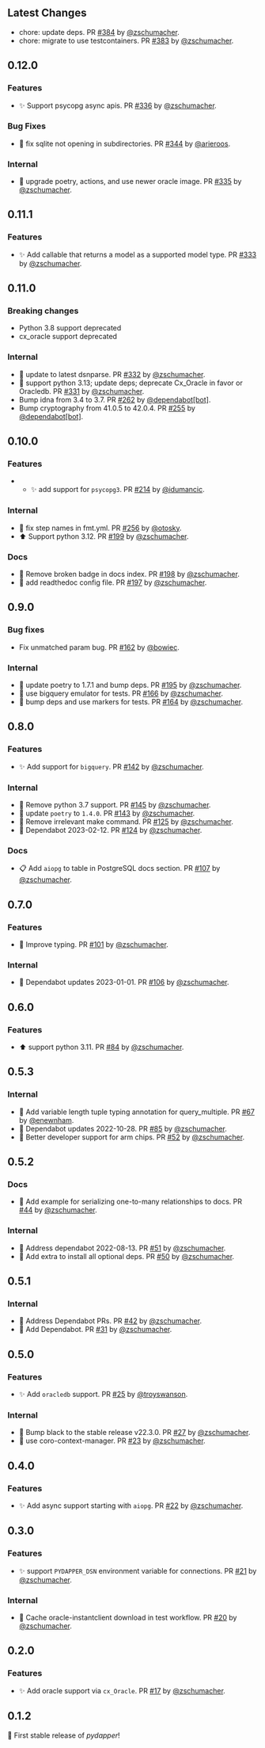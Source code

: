 ## Latest Changes

* chore: update deps. PR [#384](https://github.com/zschumacher/pydapper/pull/384) by [@zschumacher](https://github.com/zschumacher).
* chore: migrate to use testcontainers. PR [#383](https://github.com/zschumacher/pydapper/pull/383) by [@zschumacher](https://github.com/zschumacher).

## 0.12.0
### Features
* :sparkles: Support psycopg async apis. PR [#336](https://github.com/zschumacher/pydapper/pull/336) by [@zschumacher](https://github.com/zschumacher).

### Bug Fixes
* 🔧 fix sqlite not opening in subdirectories. PR [#344](https://github.com/zschumacher/pydapper/pull/344) by [@arieroos](https://github.com/arieroos).

### Internal
* :wrench: upgrade poetry, actions, and use newer oracle image. PR [#335](https://github.com/zschumacher/pydapper/pull/335) by [@zschumacher](https://github.com/zschumacher).

## 0.11.1
### Features
* :sparkles: Add callable that returns a model as a supported model type. PR [#333](https://github.com/zschumacher/pydapper/pull/333) by [@zschumacher](https://github.com/zschumacher).

## 0.11.0
### Breaking changes
* Python 3.8 support deprecated
* cx_oracle support deprecated

### Internal
* :wrench: update to latest dsnparse. PR [#332](https://github.com/zschumacher/pydapper/pull/332) by [@zschumacher](https://github.com/zschumacher).
* :wrench: support python 3.13; update deps; deprecate Cx_Oracle in favor or Oracledb. PR [#331](https://github.com/zschumacher/pydapper/pull/331) by [@zschumacher](https://github.com/zschumacher).
* Bump idna from 3.4 to 3.7. PR [#262](https://github.com/zschumacher/pydapper/pull/262) by [@dependabot[bot]](https://github.com/apps/dependabot).
* Bump cryptography from 41.0.5 to 42.0.4. PR [#255](https://github.com/zschumacher/pydapper/pull/255) by [@dependabot[bot]](https://github.com/apps/dependabot).

## 0.10.0
### Features
* * ✨ add support for `psycopg3`. PR [#214](https://github.com/zschumacher/pydapper/pull/214) by [@idumancic](https://github.com/idumancic).

### Internal
* 🔧  fix step names in fmt.yml. PR [#256](https://github.com/zschumacher/pydapper/pull/256) by [@otosky](https://github.com/otosky).
* ⬆️ Support python 3.12. PR [#199](https://github.com/zschumacher/pydapper/pull/199) by [@zschumacher](https://github.com/zschumacher).

### Docs
* 📝 Remove broken badge in docs index. PR [#198](https://github.com/zschumacher/pydapper/pull/198) by [@zschumacher](https://github.com/zschumacher).
* 🔧 add readthedoc config file. PR [#197](https://github.com/zschumacher/pydapper/pull/197) by [@zschumacher](https://github.com/zschumacher).

## 0.9.0
### Bug fixes
* Fix unmatched param bug. PR [#162](https://github.com/zschumacher/pydapper/pull/162) by [@bowiec](https://github.com/bowiec).

### Internal
* 🔧 update poetry to 1.7.1 and bump deps. PR [#195](https://github.com/zschumacher/pydapper/pull/195) by [@zschumacher](https://github.com/zschumacher).
* 🔧 use bigquery emulator for tests. PR [#166](https://github.com/zschumacher/pydapper/pull/166) by [@zschumacher](https://github.com/zschumacher).
* 🔧 bump deps and use markers for tests. PR [#164](https://github.com/zschumacher/pydapper/pull/164) by [@zschumacher](https://github.com/zschumacher).

## 0.8.0
### Features
* ✨ Add support for `bigquery`. PR [#142](https://github.com/zschumacher/pydapper/pull/142) by [@zschumacher](https://github.com/zschumacher).

### Internal
* 🔧 Remove python 3.7 support. PR [#145](https://github.com/zschumacher/pydapper/pull/145) by [@zschumacher](https://github.com/zschumacher).
* 🔧 update `poetry` to `1.4.0`. PR [#143](https://github.com/zschumacher/pydapper/pull/143) by [@zschumacher](https://github.com/zschumacher).
* 🔧 Remove irrelevant make command. PR [#125](https://github.com/zschumacher/pydapper/pull/125) by [@zschumacher](https://github.com/zschumacher).
* 🔧 Dependabot 2023-02-12. PR [#124](https://github.com/zschumacher/pydapper/pull/124) by [@zschumacher](https://github.com/zschumacher).

### Docs
* 📋 Add `aiopg` to table in PostgreSQL docs section. PR [#107](https://github.com/zschumacher/pydapper/pull/107) by [@zschumacher](https://github.com/zschumacher).

## 0.7.0
### Features
* 🔧 Improve typing. PR [#101](https://github.com/zschumacher/pydapper/pull/101) by [@zschumacher](https://github.com/zschumacher).

### Internal
* 🔧 Dependabot updates 2023-01-01. PR [#106](https://github.com/zschumacher/pydapper/pull/106) by [@zschumacher](https://github.com/zschumacher).

## 0.6.0
### Features
* ⬆️ support python 3.11. PR [#84](https://github.com/zschumacher/pydapper/pull/84) by [@zschumacher](https://github.com/zschumacher).

## 0.5.3
### Internal
* 🔧 Add variable length tuple typing annotation for query_multiple. PR [#67](https://github.com/zschumacher/pydapper/pull/67) by [@enewnham](https://github.com/enewnham).
* 🔧 Dependabot updates 2022-10-28. PR [#85](https://github.com/zschumacher/pydapper/pull/85) by [@zschumacher](https://github.com/zschumacher).
* 🔧 Better developer support for arm chips. PR [#52](https://github.com/zschumacher/pydapper/pull/52) by [@zschumacher](https://github.com/zschumacher).

## 0.5.2
### Docs
* 🔧 Add example for serializing one-to-many relationships to docs. PR [#44](https://github.com/zschumacher/pydapper/pull/44) by [@zschumacher](https://github.com/zschumacher).

### Internal
* 🔧 Address dependabot 2022-08-13. PR [#51](https://github.com/zschumacher/pydapper/pull/51) by [@zschumacher](https://github.com/zschumacher).
* 🔧 Add extra to install all optional deps. PR [#50](https://github.com/zschumacher/pydapper/pull/50) by [@zschumacher](https://github.com/zschumacher).

## 0.5.1
### Internal
* 🔧 Address Dependabot PRs. PR [#42](https://github.com/zschumacher/pydapper/pull/42) by [@zschumacher](https://github.com/zschumacher).
* 🔧 Add Dependabot. PR [#31](https://github.com/zschumacher/pydapper/pull/31) by [@zschumacher](https://github.com/zschumacher).

## 0.5.0
### Features
* ✨ Add `oracledb` support. PR [#25](https://github.com/zschumacher/pydapper/pull/25) by [@troyswanson](https://github.com/troyswanson).

### Internal
* 🔧 Bump black to the stable release v22.3.0. PR [#27](https://github.com/zschumacher/pydapper/pull/27) by [@zschumacher](https://github.com/zschumacher).
* 🔧  use coro-context-manager. PR [#23](https://github.com/zschumacher/pydapper/pull/23) by [@zschumacher](https://github.com/zschumacher).

## 0.4.0
### Features
* ✨ Add async support starting with `aiopg`. PR [#22](https://github.com/zschumacher/pydapper/pull/22) by [@zschumacher](https://github.com/zschumacher).

## 0.3.0
### Features
* ✨ support `PYDAPPER_DSN` environment variable for connections. PR [#21](https://github.com/zschumacher/pydapper/pull/21) by [@zschumacher](https://github.com/zschumacher).
  
### Internal
* 🔧 Cache oracle-instantclient download in test workflow. PR [#20](https://github.com/zschumacher/pydapper/pull/20) by [@zschumacher](https://github.com/zschumacher).

## 0.2.0
### Features
* ✨ Add oracle support via `cx_Oracle`. PR [#17](https://github.com/zschumacher/pydapper/pull/17) by [@zschumacher](https://github.com/zschumacher).

## 0.1.2
 🚀 First stable release of *pydapper*!
